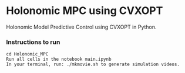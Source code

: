 # Holonomic MPC using CVXOPT

Holonomic Model Predictive Control using CVXOPT in Python.

### Instructions to run

```
cd Holonomic_MPC
Run all cells in the notebook main.ipynb
In your terminal, run: ./mkmovie.sh to generate simulation videos.
```